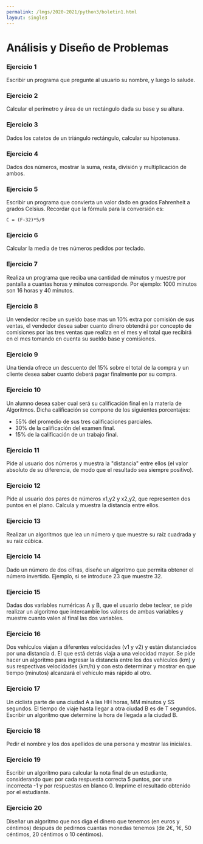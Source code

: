 ```yaml
---
permalink: /lmgs/2020-2021/python3/boletin1.html
layout: single3
---
```


# Análisis y Diseño de Problemas

### Ejercicio 1

Escribir un programa que pregunte al usuario su nombre, y luego lo salude.

### Ejercicio 2

Calcular el perímetro y área de un rectángulo dada su base y su altura.

### Ejercicio 3

Dados los catetos de un triángulo rectángulo, calcular su hipotenusa.

### Ejercicio 4

Dados dos números, mostrar la suma, resta, división y multiplicación de ambos.

### Ejercicio 5

Escribir un programa que convierta un valor dado en grados Fahrenheit a grados Celsius. Recordar que la fórmula para la conversión es: 

	C = (F-32)*5/9

### Ejercicio 6

Calcular la media de tres números pedidos por teclado.

### Ejercicio 7

Realiza un programa que reciba una cantidad de minutos y muestre por pantalla a cuantas horas y minutos corresponde.
Por ejemplo: 1000 minutos son 16 horas y 40 minutos.

### Ejercicio 8

Un vendedor recibe un sueldo base mas un 10% extra por comisión de sus ventas, el vendedor desea saber cuanto dinero obtendrá por concepto de comisiones por las tres ventas que realiza en el mes y el total que recibirá en el mes tomando en cuenta su sueldo base y comisiones.

### Ejercicio 9

Una tienda ofrece un descuento del 15% sobre el total de la compra y un cliente desea saber cuanto deberá pagar finalmente por su compra.

### Ejercicio 10

Un alumno desea saber cual será su calificación final en la materia de Algoritmos. Dicha calificación se compone de los siguientes porcentajes:
* 55% del promedio de sus tres calificaciones parciales.
* 30% de la calificación del examen final.
* 15% de la calificación de un trabajo final.

### Ejercicio 11

Pide al usuario dos números y muestra la "distancia" entre ellos (el valor absoluto de su diferencia, de modo que el resultado sea siempre positivo).

### Ejercicio 12

Pide al usuario dos pares de números x1,y2 y x2,y2, que representen dos puntos en el plano. Calcula y muestra la distancia entre ellos.

### Ejercicio 13

Realizar un algoritmos que lea un número y que muestre su raíz cuadrada y su raíz cúbica. 

### Ejercicio 14

Dado un número de dos cifras, diseñe un algoritmo que permita obtener el número invertido. Ejemplo, si se introduce 23 que muestre 32.

### Ejercicio 15

Dadas dos variables numéricas A y B, que el usuario debe teclear, se pide realizar un algoritmo que intercambie los valores de ambas variables y muestre cuanto valen al final las dos variables.

### Ejercicio 16

Dos vehículos viajan a diferentes velocidades (v1 y v2) y están distanciados por una distancia d. El que está detrás viaja a una velocidad mayor. Se pide hacer un algoritmo para ingresar la distancia entre los dos vehículos (km) y sus respectivas velocidades (km/h) y con esto determinar y mostrar en que tiempo (minutos) alcanzará el vehículo más rápido al otro.

### Ejercicio 17

 Un ciclista parte de una ciudad A a las HH horas, MM minutos y SS segundos. El tiempo de viaje hasta llegar a otra ciudad B es de T segundos. Escribir un algoritmo que determine la hora de llegada a la ciudad B.

### Ejercicio 18

Pedir el nombre y los dos apellidos de una persona y mostrar las iniciales.

### Ejercicio 19

Escribir un algoritmo para calcular la nota final de un estudiante, considerando que: por cada respuesta correcta 5 puntos, por una incorrecta -1 y por respuestas en blanco 0. Imprime el resultado obtenido por el estudiante.

### Ejercicio 20

Diseñar un algoritmo que nos diga el dinero que tenemos (en euros y céntimos) después de pedirnos cuantas monedas tenemos (de 2€, 1€, 50 céntimos, 20 céntimos o 10 céntimos).